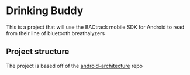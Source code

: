 # Drinking Buddy

This is a project that will use the BACtrack mobile SDK for Android to read from their line of bluetooth breathalyzers

## Project structure

The project is based off of the [android-architecture](https://github.com/android/architecture-samples) repo
